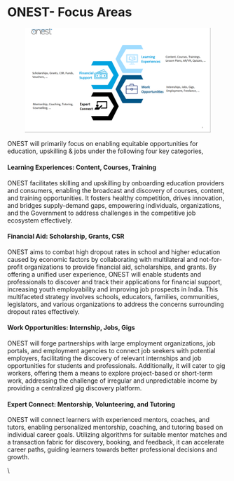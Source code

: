 # ONEST- Focus Areas

<figure><img src="../.gitbook/assets/image (4) (1).png" alt=""><figcaption></figcaption></figure>

ONEST will primarily focus on enabling equitable opportunities for education, upskilling & jobs under the following four key categories,

#### Learning Experiences: Content, Courses, Training

ONEST facilitates skilling and upskilling by onboarding education providers and consumers, enabling the broadcast and discovery of courses, content, and training opportunities. It fosters healthy competition, drives innovation, and bridges supply-demand gaps, empowering individuals, organizations, and the Government to address challenges in the competitive job ecosystem effectively.

#### Financial Aid: Scholarship, Grants, CSR

ONEST aims to combat high dropout rates in school and higher education caused by economic factors by collaborating with multilateral and not-for-profit organizations to provide financial aid, scholarships, and grants. By offering a unified user experience, ONEST will enable students and professionals to discover and track their applications for financial support, increasing youth employability and improving job prospects in India. This multifaceted strategy involves schools, educators, families, communities, legislators, and various organizations to address the concerns surrounding dropout rates effectively.

#### Work Opportunities: Internship, Jobs, Gigs

ONEST will forge partnerships with large employment organizations, job portals, and employment agencies to connect job seekers with potential employers, facilitating the discovery of relevant internships and job opportunities for students and professionals. Additionally, it will cater to gig workers, offering them a means to explore project-based or short-term work, addressing the challenge of irregular and unpredictable income by providing a centralized gig discovery platform.

#### Expert Connect: Mentorship, Volunteering, and Tutoring

ONEST will connect learners with experienced mentors, coaches, and tutors, enabling personalized mentorship, coaching, and tutoring based on individual career goals. Utilizing algorithms for suitable mentor matches and a transaction fabric for discovery, booking, and feedback, it can  accelerate career paths, guiding learners towards better professional decisions and growth.

\

